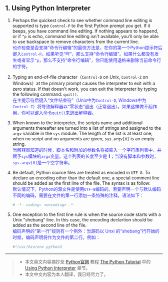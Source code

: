 ## 1. Using Python Interpreter

1. Perhaps the quickest check to see whether command line editing is supported is type `Control-P` to the first Python prompt you get. If it beeps, you have command line editing. If nothing appears to happend, or if `^p` is echo, command line editing isn't available, you'll only be able to use backspace to remove characters from the current line.<br/>
<font color=#3333ff>也许检查是否支持“命令行编辑”的最快方法是，在你的第一个Python提示符后键入`Control-P`。如果听见“哔”，那么支持“命令行编辑”。如果什么都没有发生或者显示`^p`，那么不支持“命令行编辑”，你只能使用退格来删除当前命令行的字符。</font>

2. Typing an end-of-file character（`Control-D` on Unix, `Control-Z` on Windows）at the primary prompt causes the interpreter to exit with a zero status. If that doesn't work, you can exit the interpreter by typing the following command: `quit()`.<br/>
<font color=#3333ff>在主提示符后键入“文件结束符”（Unix中为`Control-D`, Windows中为`Control-Z`）将导致解释器以“零状态”退出（正常退出）。如果这样做不起作用，你可以键入命令`quit()`来退出解释器。</font>

3. When known to the interpreter, the scripts name and additional arguments thereafter are turned into a list of strings and assigned to the `argv` variable in the `sys` module. The length of the list is at least one; when no script and no arguments are given, `sys.argv[0]` is an empty string.<br/>
<font color=#3333ff>当解释器知道的时候，脚本名和附加的参数名将被装入一个字符串列表中，并赋予`sys`模块的`argv`变量。这个列表的长度至少是 **1**；当没有脚本和参数时，`sys.argv[0]`是一个空字符串。</font>

4. Be default, Python source files are treated as encoded in `UTF-8`. To declare an encoding other than the default one, a special comment line should be added as the first line of the file. The syntax is as follow:<br/>
<font color=#3333ff>默认情况下，Python的源文件是使用`UTF-8`编码的。若要声明一个与默认编码不同的编码，需要在文件的第一行添加一条特殊的注释。语法如下：</font>
		
	```python 	
	# -*- coding: <encoding> -*-
	```
	
5. One exception to the first line rule is when the source code starts with a Unix "shebang" line. In this case, the encoding declartion should be added as the second line of the file.
<br/><font color=#3333ff>编码声明的“第一行”规则有一个例外：当源码以 Unxi 的“shebang”行开始的时候，编码声明将作为文件的第二行。例如：</font>
	
	```python
	#!/usr/bin/env python3
	```
------
> * 本文英文内容摘抄至 [Python官网](https://docs.python.org/) 教程 [The Python Tutorial](https://docs.python.org/3/tutorial/) 中的 [Using Python Interpreter](https://docs.python.org/3/tutorial/interpreter.html) 章节。  
> * 本文中文内容为本人翻译，我已经尽力了。
